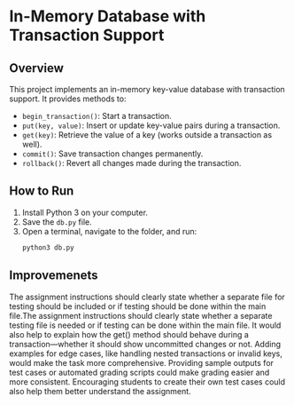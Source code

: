 # In-Memory Database with Transaction Support

## Overview
This project implements an in-memory key-value database with transaction support. It provides methods to:
- `begin_transaction()`: Start a transaction.
- `put(key, value)`: Insert or update key-value pairs during a transaction.
- `get(key)`: Retrieve the value of a key (works outside a transaction as well).
- `commit()`: Save transaction changes permanently.
- `rollback()`: Revert all changes made during the transaction.

## How to Run
1. Install Python 3 on your computer.
2. Save the `db.py` file.
3. Open a terminal, navigate to the folder, and run:
   ```bash
   python3 db.py

## Improvemenets
The assignment instructions should clearly state whether a separate file for testing should be included 
or if testing should be done within the main file.The assignment instructions should clearly state whether a separate testing file is needed or if testing can be done within the main file. 
It would also help to explain how the get() method should behave during a transaction—whether it should show uncommitted changes or not. 
Adding examples for edge cases, like handling nested transactions or invalid keys, would make the task more comprehensive. Providing sample outputs for test cases or automated grading scripts could make grading easier and more consistent.
Encouraging students to create their own test cases could also help them better understand the assignment. 
